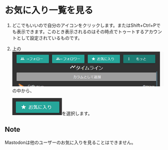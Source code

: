 # お気に入り一覧を見る

1. どこでもいいので自分のアイコンをクリックします。またはShift+Ctrl+Pでも表示できます。このとき表示されるのはその時点でトゥートするアカウントとして設定されているものです。
2. 上の![user2](https://raw.githubusercontent.com/cutls/TheDeskDocs/master/media/user2.png)の中から、  

   ![user6](https://raw.githubusercontent.com/cutls/TheDeskDocs/master/media/user6.png)を選択します。

## Note

Mastodonは他のユーザーのお気に入りを見ることはできません。

